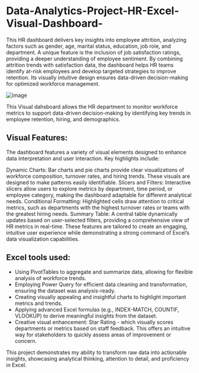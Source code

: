 # Data-Analytics-Project-HR-Excel-Visual-Dashboard-


This HR dashboard delivers key insights into employee attrition, analyzing factors such as gender, age, marital status, education, job role, and department. A unique feature is the inclusion of job satisfaction ratings, providing a deeper understanding of employee sentiment. By combining attrition trends with satisfaction data, the dashboard helps HR teams identify at-risk employees and develop targeted strategies to improve retention. Its visually intuitive design ensures data-driven decision-making for optimized workforce management.

![image](https://github.com/user-attachments/assets/e0138b43-a750-4426-95de-1c3f537a4ab5)



This Visual dahsboard allows the HR department to monitor workforce metrics to support data-driven decision-making by identifying key trends in employee retention, hiring, and demographics.

## Visual Features:
The dashboard features a variety of visual elements designed to enhance data interpretation and user interaction. Key highlights include:

Dynamic Charts: Bar charts and pie charts provide clear visualizations of workforce composition, turnover rates, and hiring trends. These visuals are designed to make patterns easily identifiable.
Slicers and Filters: Interactive slicers allow users to explore metrics by department, time period, or employee category, making the dashboard adaptable for different analytical needs.
Conditional Formatting: Highlighted cells draw attention to critical metrics, such as departments with the highest turnover rates or teams with the greatest hiring needs.
Summary Table: A central table dynamically updates based on user-selected filters, providing a comprehensive view of HR metrics in real-time.
These features are tailored to create an engaging, intuitive user experience while demonstrating a strong command of Excel’s data visualization capabilities.

## Excel tools used:

- Using PivotTables to aggregate and summarize data, allowing for flexible analysis of workforce trends.
- Employing Power Query for efficient data cleaning and transformation, ensuring the dataset was analysis-ready.
- Creating visually appealing and insightful charts to highlight important metrics and trends.
- Applying advanced Excel formulas (e.g., INDEX-MATCH, COUNTIF, VLOOKUP) to derive meaningful insights from the dataset.
- Creative visual enhancement:  Star Rating - which visually scores departments or metrics based on staff feedback. This offers an intuitive way for stakeholders to quickly assess areas of improvement or concern.
  
This project demonstrates my ability to transform raw data into actionable insights, showcasing analytical thinking, attention to detail, and proficiency in Excel.
